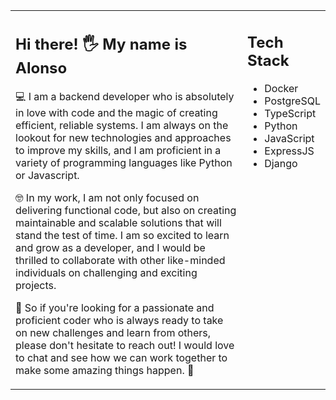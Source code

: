 <table><tr><td valign="top" width="75%">

## Hi there! 🖐 My name is Alonso

💻 I am a backend developer who is absolutely in love with code and the magic of creating efficient, reliable systems. I am always on the lookout for new technologies and approaches to improve my skills, and I am proficient in a variety of programming languages like Python or Javascript.

🤓 In my work, I am not only focused on delivering functional code, but also on creating maintainable and scalable solutions that will stand the test of time. I am so excited to learn and grow as a developer, and I would be thrilled to collaborate with other like-minded individuals on challenging and exciting projects.

🤝 So if you're looking for a passionate and proficient coder who is always ready to take on new challenges and learn from others, please don't hesitate to reach out! I would love to chat and see how we can work together to make some amazing things happen. 🤝
 
</td><td valign="top" width="25%">

## Tech Stack

- Docker
- PostgreSQL
- TypeScript
- Python
- JavaScript
- ExpressJS
- Django
 
</tr></tr></table> 
